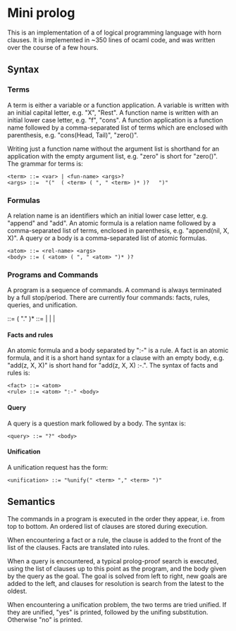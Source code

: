 # Mini prolog

This is an implementation of a of logical programming language with
horn clauses. It is implemented in ~350 lines of ocaml code, and
was written over the course of a few hours.

## Syntax
### Terms
A term is either a variable or a function application. A variable is
written with an initial capital letter, e.g. "X", "Rest".
A function name is written with an initial lower case letter,
e.g. "f", "cons". A function application is a function name followed
by a comma-separated list of terms which are enclosed with parenthesis,
e.g. "cons(Head, Tail)", "zero()".

Writing just a function name without the argument list
is shorthand for an application with the empty argument list,
e.g. "zero" is short for "zero()". The grammar for terms is:

    <term> ::= <var> | <fun-name> <args>?
    <args> ::=  "("  ( <term> ( ", " <term> )* )?   ")"

### Formulas
A relation name is an identifiers which an initial lower case letter,
e.g. "append" and "add".
An atomic formula is a relation name followed by a comma-separated
list of terms, enclosed in parenthesis, e.g. "append(nil, X, X)".
A query or a body is a comma-separated list of atomic formulas.

    <atom> ::= <rel-name> <args>
    <body> ::= ( <atom> ( ", " <atom> ")* )?



### Programs and Commands
A program is a sequence of commands.
A command is always terminated by a full stop/period.
There are currently four commands: facts, rules, queries, and unification.

   <program> ::= ( <command> "." )*
   <command> ::= <fact> | <rule> | <query> | <unification>

#### Facts and rules
An atomic formula and a body separated by ":-" is a rule.
A fact is an atomic formula, and it is a short hand syntax
for a clause with an empty body, e.g. "add(z, X, X)" is 
short hand for "add(z, X, X) :-.". The syntax of facts and rules is:

    <fact> ::= <atom>
    <rule> ::= <atom> ":-" <body>

#### Query
A query is a question mark followed by a body.
The syntax is:

    <query> ::= "?" <body>

#### Unification
A unification request has the form:

    <unification> ::= "%unify(" <term> "," <term> ")"

## Semantics
The commands in a program is executed in the order they appear, i.e. from 
top to bottom. An ordered list of clauses are stored during execution.

When encountering a fact or a rule, the clause is added to the front
of the list of the clauses. Facts are translated into rules.

When a query is encountered, a typical prolog-proof search is executed,
using the list of clauses up to this point as the program, and
the body given by the query as the goal.
The goal is solved from left to right, new goals are added to the left,
and clauses for resolution is search from the latest to the oldest.

When encountering a unification problem, the two terms are tried
unified. If they are unified, "yes" is printed, followed by the unifing
substitution. Otherwise "no" is printed.

